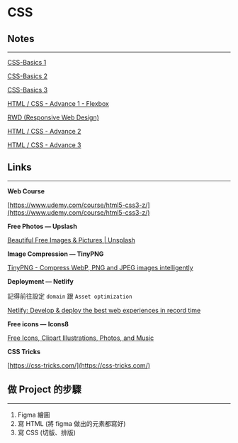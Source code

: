 # CSS

## Notes

---

[CSS-Basics 1](CSS%202bfcb99c975a4aeba793def3f0a2edf9/CSS-Basics%201%207ac21c4cc7c143b989612e979686b0ef.md)

[CSS-Basics 2](CSS%202bfcb99c975a4aeba793def3f0a2edf9/CSS-Basics%202%206658a332ca5846b8b05a29a6620cbd6e.md)

[CSS-Basics 3](CSS%202bfcb99c975a4aeba793def3f0a2edf9/CSS-Basics%203%20e7017ef2b7054f0ea279a7c330fd82dc.md)

[HTML / CSS - Advance 1 - Flexbox](CSS%202bfcb99c975a4aeba793def3f0a2edf9/HTML%20CSS%20-%20Advance%201%20-%20Flexbox%2051ce65b89c504e1b89216e3c23fe2d98.md)

[RWD (Responsive Web Design)](CSS%202bfcb99c975a4aeba793def3f0a2edf9/RWD%20(Responsive%20Web%20Design)%2057c3b4cddc29495aaa5db264723cbd29.md)

[HTML / CSS - Advance 2](CSS%202bfcb99c975a4aeba793def3f0a2edf9/HTML%20CSS%20-%20Advance%202%204bae28b5564043349a4053eaf2bddd8d.md)

[HTML / CSS - Advance 3](CSS%202bfcb99c975a4aeba793def3f0a2edf9/HTML%20CSS%20-%20Advance%203%20b15d9cc90a2f444e84324a6f6fde6850.md)

## Links

---

**Web Course**  

[https://www.udemy.com/course/html5-css3-z/](https://www.udemy.com/course/html5-css3-z/)

**Free Photos — Upslash**

[Beautiful Free Images & Pictures | Unsplash](https://unsplash.com/)

**Image Compression — TinyPNG**

[TinyPNG - Compress WebP, PNG and JPEG images intelligently](https://tinypng.com/)

**Deployment — Netlify**

記得前往設定 `domain` 跟 `Asset optimization` 

[Netlify: Develop & deploy the best web experiences in record time](https://www.netlify.com/)

**Free icons —** **Icons8**

[Free Icons, Clipart Illustrations, Photos, and Music](https://icons8.com/)

**CSS Tricks**

[https://css-tricks.com/](https://css-tricks.com/)

## 做 Project 的步驟

---

1. Figma 繪圖
2. 寫 HTML (將 figma 做出的元素都寫好)
3. 寫 CSS (切版、排版)